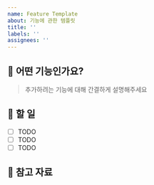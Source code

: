```yaml
---
name: Feature Template
about: 기능에 관한 템플릿
title: ''
labels: ''
assignees: ''
---
```


## 📄 어떤 기능인가요?

> 추가하려는 기능에 대해 간결하게 설명해주세요

## 🏁 할 일 

- [ ] TODO
- [ ] TODO
- [ ] TODO

## 🫡 참고 자료
